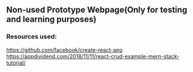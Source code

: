 
## Non-used Prototype Webpage(Only for testing and learning purposes)

### Resources used:  
https://github.com/facebook/create-react-app  
https://appdividend.com/2018/11/11/react-crud-example-mern-stack-tutorial/  
